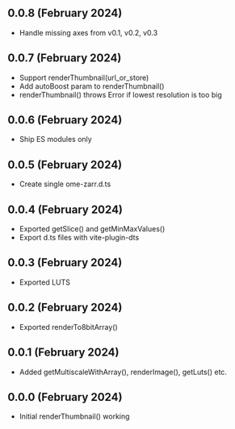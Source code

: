 
0.0.8 (February 2024)
---------------------

- Handle missing axes from v0.1, v0.2, v0.3

0.0.7 (February 2024)
---------------------

- Support renderThumbnail(url_or_store)
- Add autoBoost param to renderThumbnail()
- renderThumbnail() throws Error if lowest resolution is too big

0.0.6 (February 2024)
---------------------

- Ship ES modules only

0.0.5 (February 2024)
---------------------

- Create single ome-zarr.d.ts

0.0.4 (February 2024)
---------------------

- Exported getSlice() and getMinMaxValues()
- Export d.ts files with vite-plugin-dts

0.0.3 (February 2024)
---------------------

- Exported LUTS

0.0.2 (February 2024)
---------------------

- Exported renderTo8bitArray()

0.0.1 (February 2024)
---------------------

- Added getMultiscaleWithArray(), renderImage(), getLuts() etc.

0.0.0 (February 2024)
---------------------

- Initial renderThumbnail() working
